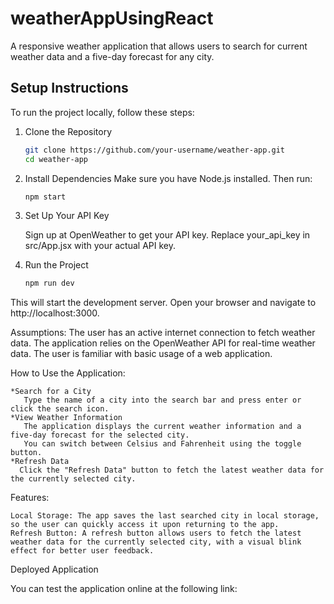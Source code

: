# weatherAppUsingReact

A responsive weather application that allows users to search for current weather data and a five-day forecast for any city.

## Setup Instructions

To run the project locally, follow these steps:

1. Clone the Repository
   ```bash
   git clone https://github.com/your-username/weather-app.git
   cd weather-app
2. Install Dependencies Make sure you have Node.js installed. Then run:
   ```bash
   npm start

4. Set Up Your API Key

    Sign up at OpenWeather to get your API key.
    Replace your_api_key in src/App.jsx with your actual API key.
5. Run the Project
   ```bash
   npm run dev


This will start the development server. Open your browser and navigate to http://localhost:3000.





Assumptions:
The user has an active internet connection to fetch weather data.
The application relies on the OpenWeather API for real-time weather data.
The user is familiar with basic usage of a web application.

How to Use the Application:

    *Search for a City
       Type the name of a city into the search bar and press enter or click the search icon.
    *View Weather Information
       The application displays the current weather information and a five-day forecast for the selected city.
       You can switch between Celsius and Fahrenheit using the toggle button.
    *Refresh Data
      Click the "Refresh Data" button to fetch the latest weather data for the currently selected city.


Features:

    Local Storage: The app saves the last searched city in local storage, so the user can quickly access it upon returning to the app.
    Refresh Button: A refresh button allows users to fetch the latest weather data for the currently selected city, with a visual blink effect for better user feedback.

Deployed Application

You can test the application online at the following link: 
